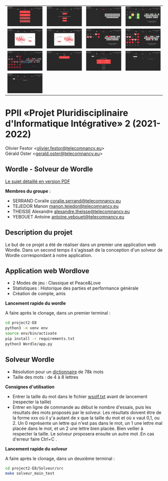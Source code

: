 <table>
  <tr>
    <td><img src="Screenshots/1.png" alt="1"></td>
    <td><img src="Screenshots/2.png" alt="2"></td>
    <td><img src="Screenshots/3.png" alt="3"></td>
    <td><img src="Screenshots/4.png" alt="4"></td>
  </tr>
  <tr>
    <td><img src="Screenshots/5.png" alt="5"></td>
    <td><img src="Screenshots/6.png" alt="6"></td>
    <td><img src="Screenshots/7.png" alt="7"></td>
    <td><img src="Screenshots/8.png" alt="8"></td>
  </tr>
  <tr>
    <td><img src="Screenshots/9.png" alt="9"></td>
    <td><img src="Screenshots/10.png" alt="10"></td>
    <td><img src="Screenshots/11.png" alt="11"></td>
    <td><img src="Screenshots/12.png" alt="12"></td>
  </tr>
  <tr>
    <td><img src="Screenshots/13.png" alt="13"></td>
  </tr>
  
</table>

# PPII «Projet Pluridisciplinaire d'Informatique Intégrative» 2 (2021-2022)

Olivier Festor <<olivier.festor@telecomnancy.eu>>  
Gérald Oster <<gerald.oster@telecomnancy.eu>>  

## Wordle - Solveur de Wordle

[Le sujet détaillé en version PDF](./Projet_P2I2_S2_2122_DP.pdf)

**Membres du groupe** :  

* SERRAND Coralie <coralie.serrand@telecomnancy.eu>
* TEJEDOR Manon <manon.tejedor@telecomnancy.eu>
* THEISSE Alexandre <alexandre.theisse@telecomnancy.eu>
* YEBOUET Antoine <antoine.yebouet@telecomnancy.eu>

## **Description du projet**
Le but de ce projet a été de réaliser dans un premier une application web Wordle.
Dans un second temps il s'agissait de la conception d'un solveur de Wordle correspondant à notre application.

## **Application web Wordlove**
* 2 Modes de jeu : Classique et Peace&Love
* Statistiques : Historique des parties et performance générale
* Création de compte, amis

**Lancement rapide du wordle**

A faire après le clonage, dans un premier terminal :

```bash
cd project2-E8
python3 -m venv env
source env/bin/activate
pip install -r requirements.txt
python3 Wordle/app.py
```

## **Solveur Wordle**
* Résolution pour un [dictionnaire](./Solveur/liste_78k.txt) de 78k mots
* Taille des mots : de 4 à 8 lettres

**Consignes d'utilisation**

* Entrer la taille du mot dans le fichier [wsolf.txt](./Solveur/wsolf.txt) avant de lancement (respecter la taille)
* Entrer en ligne de commande au début le nombre d'essais, puis les résultats des mots proposés par le solveur. Les résultats doivent être de la forme xxx où il y'a autant de x que la taille du mot et où x vaut 0,1, ou 2. Un 0 représente un lettre qui n'est pas dans le mot, un 1 une lettre mal placée dans le mot, et un 2 une lettre bien placée. Bien veiller à respecter la taille. Le solveur proposera ensuite un autre mot .En cas d'erreur faire Ctrl+C .

**Lancement rapide du solveur**

A faire après le clonage, dans un deuxième terminal :

```bash
cd project2-E8/Solveur/src
make solveur_main_test
```
